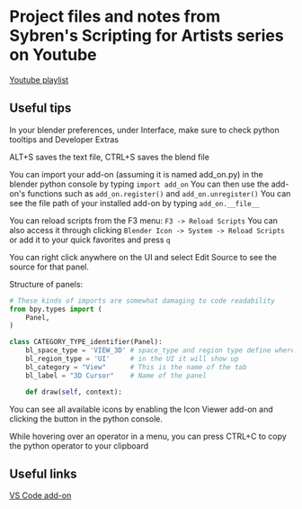 # Project files and notes from Sybren's Scripting for Artists series on Youtube

[Youtube playlist](https://www.youtube.com/playlist?list=PLa1F2ddGya_8acrgoQr1fTeIuQtkSd6BW)

## Useful tips

In your blender preferences, under Interface, make sure to check python tooltips and Developer Extras 

ALT+S saves the text file, CTRL+S saves the blend file

You can import your add-on (assuming it is named add_on.py) in the blender python console by typing `import add_on`
You can then use the add-on's functions such as `add_on.register()` and `add_on.unregister()`
You can see the file path of your installed add-on by typing `add_on.__file__`

You can reload scripts from the F3 menu: `F3 -> Reload Scripts` You can also access it through clicking `Blender Icon -> System -> Reload Scripts` or add it to your quick favorites and press `q`

You can right click anywhere on the UI and select Edit Source to see the source for that panel.

Structure of panels: 

``` python
# These kinds of imports are somewhat damaging to code readability
from bpy.types import (
    Panel,
)

class CATEGORY_TYPE_identifier(Panel):
    bl_space_type = 'VIEW_3D' # space_type and region type define where
    bl_region_type = 'UI'     # in the UI it will show up
    bl_category = "View"      # This is the name of the tab
    bl_label = "3D Cursor"    # Name of the panel

    def draw(self, context):
```

You can see all available icons by enabling the Icon Viewer add-on and clicking the button in the python console.

While hovering over an operator in a menu, you can press CTRL+C to copy the python operator to your clipboard



## Useful links

[VS Code add-on](https://marketplace.visualstudio.com/items?itemName=JacquesLucke.blender-development)
